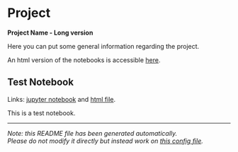 
# Project

**Project Name - Long version**

Here you can put some general information regarding the project.

An html version of the notebooks is accessible [here](https://matbonfanti.github.io/project-template/).




## Test Notebook

Links: [jupyter notebook](prova.ipynb) and [html file](https://matbonfanti.github.io/project-template/prova.html).

This is a test notebook.



---
*Note: this README file has been generated automatically.* <br>
*Please do not modify it directly but instead work on [this config file](resources/config.yaml).*


